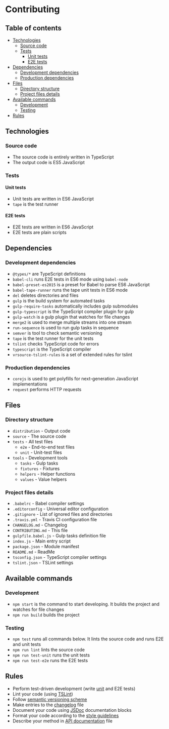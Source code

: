 # Contributing 

## Table of contents

- [Technologies](#technologies)
    - [Source code](#source-code)
    - [Tests](#tests)
      - [Unit tests](#unit-tests)
      - [E2E tests](#e2e-tests)
- [Dependencies](#dependencies)
    - [Development dependencies](#development-dependencies)
    - [Production dependencies](#production-dependencies)
- [Files](#files)
    - [Directory structure](#directory-structure)
    - [Project files details](#project-files-details)
- [Available commands](#available-commands)
    - [Development](#development)
    - [Testing](#testing)
- [Rules](#rules)

## Technologies

### Source code

- The source code is entirely written in TypeScript
- The output code is ES5 JavaScript

### Tests

#### Unit tests

- Unit tests are written in ES6 JavaScript
- `tape` is the test runner

#### E2E tests

- E2E tests are written in ES6 JavaScript
- E2E tests are plain scripts

## Dependencies

### Development dependencies

- `@types/*` are TypeScript definitions
- `babel-cli` runs E2E tests in ES6 mode using `babel-node`
- `babel-preset-es2015` is a preset for Babel to parse ES6 JavaScript
- `babel-tape-runner` runs the tape unit tests in ES6 mode
- `del` deletes directories and files 
- `gulp` is the build system for automated tasks
- `gulp-require-tasks` automatically includes gulp submodules
- `gulp-typescript` is the TypeScript compiler plugin for gulp
- `gulp-watch` is a gulp plugin that watches for file changes
- `merge2` is used to merge multiple streams into one stream
- `run-sequence` is used to run gulp tasks in sequence
- `semver` is tool to check semantic versioning
- `tape` is the test runner for the unit tests
- `tslint` checks TypeScript code for errors
- `typescript` is the TypeScript compiler
- `vrsource-tslint-rules` is a set of extended rules for tslint

### Production dependencies

- `corejs` is used to get polyfills for next-generation JavaScript implementations
- `request` performs HTTP requests

## Files

### Directory structure

- `distribution` - Output code 
- `source` - The source code
- `tests` - All test files
  - `e2e` - End-to-end test files
  - `unit` - Unit-test files
- `tools` - Development tools
  - `tasks` - Gulp tasks
  - `fixtures` - Fixtures
  - `helpers` - Helper functions
  - `values` - Value helpers

### Project files details

- `.babelrc` - Babel compiler settings
- `.editorconfig` - Universal editor configuration
- `.gitignore` - List of ignored files and directories
- `.travis.yml` - Travis CI configuration file
- `CHANGELOG.md` - Changelog
- `CONTRIBUTING.md` - This file
- `gulpfile.babel.js` - Gulp tasks definition file
- `index.js` - Main entry script
- `package.json` - Module manifest
- `README.md` - ReadMe
- `tsconfig.json` - TypeScript compiler settings
- `tslint.json` - TSLint settings

## Available commands

### Development

- `npm start` is the command to start developing. It builds the project and watches for file changes
- `npm run build` builds the project

### Testing

- `npm test` runs all commands below. It lints the source code and runs E2E and unit tests
- `npm run lint` lints the source code
- `npm run test-unit` runs the unit tests
- `npm run test-e2e` runs the E2E tests

## Rules

- Perform test-driven development (write [unit](https://github.com/substack/tape) and E2E tests)
- Lint your code (using [TSLint](https://palantir.github.io/tslint))
- Follow [semantic versioning scheme](http://semver.org)
- Make entries to the [changelog](CHANGELOG.md) file
- Document your code using [JSDoc](http://usejsdoc.org) documentation blocks
- Format your code according to the [style guidelines](.editorconfig)
- Describe your method in [API documentation](API.md) file